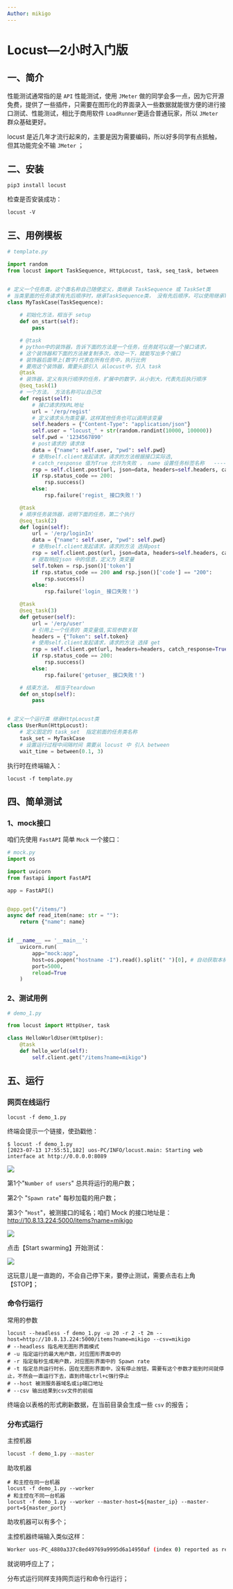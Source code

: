 ```yaml
---
Author: mikigo
---
```


# Locust—2小时入门版



## 一、简介

性能测试通常指的是 `API` 性能测试，使用 `JMeter` 做的同学会多一点，因为它开源免费，提供了一些插件，只需要在图形化的界面录入一些数据就能很方便的进行接口测试、性能测试，相比于商用软件 `LoadRunner`更适合普通玩家，所以 `JMeter` 群众基础更好。

locust 是近几年才流行起来的，主要是因为需要编码，所以好多同学有点抵触，但其功能完全不输 `JMeter` ；

## 二、安装

```shell
pip3 install locust
```

检查是否安装成功：

```shell
locust -V
```

## 三、用例模板

```python
# template.py

import random
from locust import TaskSequence, HttpLocust, task, seq_task, between


# 定义一个任务类，这个类名称自己随便定义，类继承 TaskSequence 或 TaskSet类
# 当类里面的任务请求有先后顺序时，继承TaskSequence类， 没有先后顺序，可以使用继承TaskSet类
class MyTaskCase(TaskSequence):
    
    # 初始化方法，相当于 setup
    def on_start(self):
        pass

    # @task 
    # python中的装饰器，告诉下面的方法是一个任务，任务就可以是一个接口请求，
    # 这个装饰器和下面的方法被复制多次，改动一下，就能写出多个接口
    # 装饰器后面带上(数字)代表在所有任务中，执行比例
    # 要用这个装饰器，需要头部引入 从locust中，引入 task
    @task
    # 装饰器，定义有执行顺序的任务，扩展中的数字，从小到大，代表先后执行顺序
    @seq_task(1)  
    # 一个方法， 方法名称可以自己改
    def regist(self): 
        # 接口请求的URL地址
        url = '/erp/regist'
        # 定义请求头为类变量，这样其他任务也可以调用该变量
        self.headers = {"Content-Type": "application/json"} 
        self.user = "locust_" + str(random.randint(10000, 100000))
        self.pwd = '1234567890'
        # post请求的 请求体
        data = {"name": self.user, "pwd": self.pwd}
        # 使用self.client发起请求，请求的方法根据接口实际选,
        # catch_response 值为True 允许为失败 ， name 设置任务标签名称   -----可选参数
        rsp = self.client.post(url, json=data, headers=self.headers, catch_response=True, name='api_regist')
        if rsp.status_code == 200:
            rsp.success()
        else:
            rsp.failure('regist_ 接口失败！')

    @task 
    # 顺序任务装饰器，说明下面的任务，第二个执行
    @seq_task(2)  
    def login(self):
        url = '/erp/loginIn' 
        data = {"name": self.user, "pwd": self.pwd}
        # 使用self.client发起请求，请求的方法 选择post
        rsp = self.client.post(url, json=data, headers=self.headers, catch_response=True) 
        # 提取响应json 中的信息，定义为 类变量
        self.token = rsp.json()['token']    
        if rsp.status_code == 200 and rsp.json()['code'] == "200":
            rsp.success()
        else:
            rsp.failure('login_ 接口失败！')

    @task
    @seq_task(3) 
    def getuser(self):
        url = '/erp/user'
        # 引用上一个任务的 类变量值,实现参数关联
        headers = {"Token": self.token}  
        # 使用self.client发起请求，请求的方法 选择 get
        rsp = self.client.get(url, headers=headers, catch_response=True)  
        if rsp.status_code == 200:
            rsp.success()
        else:
            rsp.failure('getuser_ 接口失败！')

    # 结束方法， 相当于teardown
    def on_stop(self):
        pass


# 定义一个运行类 继承HttpLocust类
class UserRun(HttpLocust):
    # 定义固定的 task_set  指定前面的任务类名称
    task_set = MyTaskCase
    # 设置运行过程中间隔时间 需要从 locust 中 引入 between
    wait_time = between(0.1, 3)  
```

执行时在终端输入：

```shell
locust -f template.py 
```

## 四、简单测试

### 1、mock接口

咱们先使用 `FastAPI` 简单 `Mock` 一个接口：

```python
# mock.py
import os

import uvicorn
from fastapi import FastAPI

app = FastAPI()


@app.get("/items/")
async def read_item(name: str = ""):
    return {"name": name}


if __name__ == '__main__':
    uvicorn.run(
        app="mock:app",
        host=os.popen("hostname -I").read().split(" ")[0], # 自动获取本机IP
        port=5000,
        reload=True
    )
```

### 2、测试用例

```python
# demo_1.py

from locust import HttpUser, task

class HelloWorldUser(HttpUser):
    @task
    def hello_world(self):
        self.client.get("/items?name=mikigo")
```

## 五、运行

### 网页在线运行

```shell
locust -f demo_1.py 
```

终端会提示一个链接，使劲戳他：

```shell
$ locust -f demo_1.py 
[2023-07-13 17:55:51,182] uos-PC/INFO/locust.main: Starting web interface at http://0.0.0.0:8089 
```

![](/locust/1.jpg)

第1个"`Number of users`" 总共将运行的用户数；

第2个 "`Spawn rate`" 每秒加载的用户数；

第3个 "`Host`"，被测接口的域名；咱们 Mock 的接口地址是：http://10.8.13.224:5000/items?name=mikigo



![](/locust/2.jpg)



点击【Start swarming】开始测试：

![](/locust/3.jpg)

这玩意儿是一直跑的，不会自己停下来，要停止测试，需要点击右上角【STOP】；

### 命令行运行

常用的参数

```shell
locust --headless -f demo_1.py -u 20 -r 2 -t 2m --host=http://10.8.13.224:5000/items?name=mikigo --csv=mikigo
# --headless 指名用无图形界面模式
# -u 指定运行的最大用户数，对应图形界面中的 
# -r 指定每秒生成用户数，对应图形界面中的 Spawn rate
# -t 指定总共运行时长，因在无图形界面中，没有停止按钮，需要有这个参数才能到时间就停止，不然会一直运行下去，直到终端ctrl+c强行停止
# --host 被测服务器域名或ip端口地址
# --csv 输出结果到csv文件的前缀
```

终端会以表格的形式刷新数据，在当前目录会生成一些 `csv` 的报告；

### 分布式运行

主控机器

```sh
locust -f demo_1.py --master
```

助攻机器

```shell
# 和主控在同一台机器
locust -f demo_1.py --worker
# 和主控在不同一台机器
locust -f demo_1.py --worker --master-host=${master_ip} --master-port=${master_port}
```

助攻机器可以有多个；

主控机器终端输入类似这样：

```sh
Worker uos-PC_4880a337c8ed49769a9995d6a14950af (index 0) reported as ready. 1 workers connected.
```

就说明呼应上了；

分布式运行同样支持网页运行和命令行运行；
